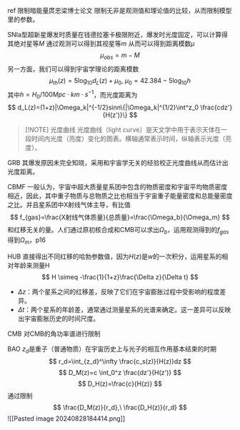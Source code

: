 ref 限制暗能量庹忠梁博士论文
限制无非是观测值和理论值的比较，从而限制模型里的参数。

SNIa型超新星爆发时质量在钱德拉塞卡极限附近，爆发时光度固定，可以计算得其绝对星等$M$
通过观测可以得到其视星等$m$
从而可以得到距离模数$\mu$
$$
\mu_{obs}=m-M
$$
另一方面，我们可以得到宇宙学理论的距离模数
$$
	\mu_{th}(z)=5\log_{10}d_L(z)+\mu_0,\ \mu_0=42.384-5\log_{10}h
$$
其中$h=H_0/100 Mpc \cdot km \cdot s^{-1}$，而光度距离为
$$
d_L(z)=(1+z)|\Omega_k|^{-1/2}sinn\{|\Omega_k|^{1/2}\int^z_0 \frac{cdz'}{H(z')}\}
$$

> [!NOTE] 光度曲线
> 光度曲线（light curve）是天文学中用于表示天体在一段时间内光度（亮度）变化的图表。横轴通常表示时间，纵轴表示光度（亮度）。

GRB
其爆发原因未完全知晓，采用和宇宙学无关的经验校正光度曲线从而估计出光度距离。

CBMF
一般认为，宇宙中超大质量星系团中包含的物质密度和宇宙平均物质密度相近，因此，其中重子物质与总物质之比也相当于宇宙重子能量密度和总能量密度之比。并且星系团中X射线气体主导，有比值
$$
f_{gas}=\frac{X射线气体质量}{总质量}=\frac{\Omega_b}{\Omega_m}
$$
和红移无关的量。人们通过原初核合成和CMB可以求出$\Omega_b$，运用观测得到的$f_{gas}$得到$\Omega_m$，p16

HUB
直接得出不同红移的哈勃参数值，因为$H(z)$是$w$的一次积分，运用星系的相对年龄来测量H
$$
	H \simeq -\frac{1}{1+z}\frac{\Delta z}{\Delta t}
$$
- $\Delta z$：两个星系之间的红移差，反映了它们在宇宙膨胀过程中受影响的程度差异。
- $\Delta t$：两个星系的年龄差，通常通过测量星系的光谱来确定。这一差异可以反映出宇宙膨胀历史的时间尺度。

CMB
对CMB的角功率谱进行限制

BAO
$z_d$是重子（普通物质）在宇宙历史上与光子的相互作用基本结束的时期
$$
r_d=\int_{z_d}^\infty \frac{c_s(z)}{H(z)}dz
$$
$$
D_M(z)=c \int_0^z \frac{dz'}{H(z')}
$$
$$
D_H(z)=\frac{c}{H(z)}
$$
通过限制$$
\frac{D_M(z)}{r_d},\ \frac{D_H(z)}{r_d}
$$
![[Pasted image 20240828184414.png]]

